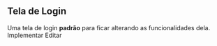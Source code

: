 ## Tela de Login

Uma tela de login **padrão** para ficar alterando as funcionalidades dela.
Implementar
Editar
